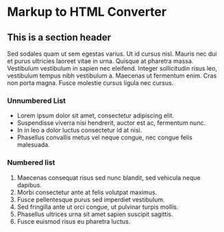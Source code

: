 # Markup to HTML Converter

## This is a section header
Sed sodales quam ut sem egestas varius. Ut id cursus nisl. Mauris nec dui et purus ultricies laoreet vitae in urna. Quisque at pharetra massa. Vestibulum vestibulum in sapien nec eleifend. Integer sollicitudin risus leo, vestibulum tempus nibh vestibulum a. Maecenas ut fermentum enim. Cras non porta magna. Fusce molestie cursus ligula nec cursus.

### Unnumbered List
* Lorem ipsum dolor sit amet, consectetur adipiscing elit.
* Suspendisse viverra nisi hendrerit, auctor est ac, fermentum nunc.
* In in leo a dolor luctus consectetur id at nisi.
* Phasellus convallis metus vel neque congue, nec congue felis malesuada.

### Numbered list
1. Maecenas consequat risus sed nunc blandit, sed vehicula neque dapibus.
2. Morbi consectetur ante at felis volutpat maximus.
3. Fusce pellentesque purus sed imperdiet vestibulum.
4. Sed fringilla ante ut orci congue, ut pulvinar turpis mollis.
5. Phasellus ultrices urna sit amet sapien suscipit sagittis.
6. Fusce euismod risus eu pharetra luctus.
